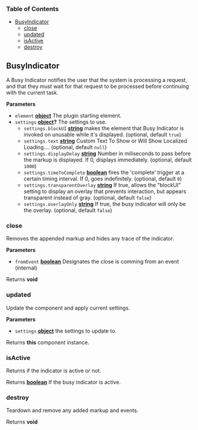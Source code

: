 <!-- Generated by documentation.js. Update this documentation by updating the source code. -->

### Table of Contents

-   [BusyIndicator][1]
    -   [close][2]
    -   [updated][3]
    -   [isActive][4]
    -   [destroy][5]

## BusyIndicator

A Busy Indicator notifies the user that the system is processing a request, and that they must
wait for that request to be processed before continuing with the current task.

**Parameters**

-   `element` **[object][6]** The plugin starting element.
-   `settings` **[object][6]?** The settings to use.
    -   `settings.blockUI` **[string][7]** makes the element that Busy Indicator is invoked on unusable while it's displayed. (optional, default `true`)
    -   `settings.text` **[string][7]** Custom Text To Show or Will Show Localized Loading.... (optional, default `null`)
    -   `settings.displayDelay` **[string][7]** Number in miliseconds to pass before the markup is displayed. If 0, displays immediately. (optional, default `1000`)
    -   `settings.timeToComplete` **[boolean][8]** fires the 'complete' trigger at a certain timing interval. If 0, goes indefinitely. (optional, default `0`)
    -   `settings.transparentOverlay` **[string][7]** If true, allows the "blockUI" setting to display
        an overlay that prevents interaction, but appears transparent instead of gray. (optional, default `false`)
    -   `settings.overlayOnly` **[string][7]** If true, the busy indicator will only be the overlay. (optional, default `false`)

### close

Removes the appended markup and hides any trace of the indicator.

**Parameters**

-   `fromEvent` **[boolean][8]** Designates the close is comming from an event (internal)

Returns **void** 

### updated

Update the component and apply current settings.

**Parameters**

-   `settings` **[object][6]** the settings to update to.

Returns **this** component instance.

### isActive

Returns if the indicator is active or not.

Returns **[boolean][8]** If the busy indicator is active.

### destroy

Teardown and remove any added markup and events.

Returns **void** 

[1]: #busyindicator

[2]: #close

[3]: #updated

[4]: #isactive

[5]: #destroy

[6]: https://developer.mozilla.org/docs/Web/JavaScript/Reference/Global_Objects/Object

[7]: https://developer.mozilla.org/docs/Web/JavaScript/Reference/Global_Objects/String

[8]: https://developer.mozilla.org/docs/Web/JavaScript/Reference/Global_Objects/Boolean
